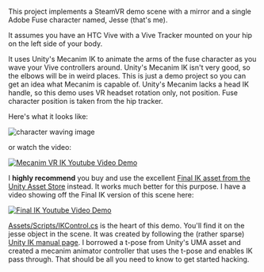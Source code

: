 This project implements a SteamVR demo scene with a mirror and a single Adobe Fuse character named, Jesse (that's me).

It assumes you have an HTC Vive with a Vive Tracker mounted on your hip on the left side of your body.

It uses Unity's Mecanim IK to animate the arms of the fuse character as you wave your Vive controllers around. Unity's Mecanim IK isn't very good, so the elbows will be in weird places.
This is just a demo project so you can get an idea what Mecanim is capable of. Unity's Mecanim lacks a head IK handle, so this demo uses VR headset rotation only, not position.
Fuse character position is taken from the hip tracker.

Here's what it looks like:

![character waving image](http://i.imgur.com/hC33RQi.gif "Waving")

or watch the video:

[![Mecanim VR IK Youtube Video Demo](https://img.youtube.com/vi/7y9GAVpCW_c/0.jpg)](https://www.youtube.com/watch?v=7y9GAVpCW_c)


I **highly recommend** you buy and use the excellent [Final IK asset from the Unity Asset Store](https://www.assetstore.unity3d.com/#!/content/14290?aid=1100l35sb) instead. It works much better for this purpose.
I have a video showing off the Final IK version of this scene here:

[![Final IK Youtube Video Demo](https://img.youtube.com/vi/T6gIRivNgFE/0.jpg)](https://www.youtube.com/watch?v=T6gIRivNgFE)


[Assets/Scripts/IKControl.cs](https://github.com/createthis/unity_vr_ik_mecanim/blob/master/Assets/Scripts/IKControl.cs) is the heart of this demo. You'll find it on the jesse object in the scene.
It was created by following the (rather sparse) [Unity IK manual page](https://docs.unity3d.com/Manual/InverseKinematics.html).
I borrowed a t-pose from Unity's UMA asset and created a mecanim animator controller that uses the t-pose and enables IK pass through. That should be all you need to know to get started hacking.
